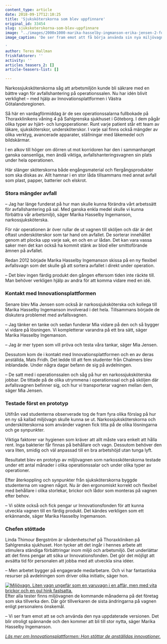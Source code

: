 ```yaml
---
content_type: article
date: 2018-09-17T12:10:25
title: 'Sjuksköterskorna som blev uppfinnare'
original_id: 33454
slug: sjukskoterskorna-som-blev-uppfinnare
image: "../images/2000x1000-marika-hasselby-ingmanson-erika-jensen-2-foto-amie-almstrom-vgr.jpg"
image_caption: 'De ser fram emot att få börja använda sin nya miljövagn. Marika Hasselby Ingemanson och Mia Jensen, operationssjuksköterskor på Sahlgrenska sjukhuset - här i färd med att förbereda läkemedelspumpar.

'
author: Teres Hallman
friskfaktorer: ''
activity: ''
articles_teasers_2: []
article-teasers-list: []

---
```


Narkossjuksköterskorna såg att arbetsmiljön kunde bli säkrare med en bättre vagn för avfallshantering på operationssalen. Nu har idén blivit verklighet – med hjälp av Innovationsplattformen i Västra Götalandsregionen.

Så här en vardagförmiddag är de sex operationssalarna fullbokade på Thoraxklinikens våning 4 på Sahlgrenska sjukhuset i Göteborg. I dem pågår olika typer av hjärt- och lungoperationer. Runt varje patient står ett team av läkare, sjuksköterskor, undersköterskor. I varje sal finns också mängder av olika verktyg, avancerade apparater, ställningar med läkemedel och bildskärmar.

I en alkov till höger om dörren ut mot korridoren har den i sammanhanget ganska oansenliga, men ändå viktiga, avfallshanteringsvagnen sin plats under hela operationen.

Här slänger sköterskorna både engångsmaterial och flergångsprodukter som ska diskas av. Allt hamnar i en stor låda tillsammans med annat avfall som plast, papper, batterier och elskrot.

### Stora mängder avfall

– Jag har länge funderat på hur man skulle kunna förändra vårt arbetssätt för avfallshantering på sal. Med ganska enkla medel skulle vi kunna förbättra vår arbetsmiljö, säger Marika Hasselby Ingemanson, narkossjuksköterska.

För när operationen är över rullar de ut vagnen till sköljen och där är det oftast undersköterskor som tar hand om avfallet. De sorterar innehållet genom att plocka upp varje sak, en och en ur lådan. Det kan vara vassa saker men det kan också ha kommit stänk av blod eller smittoförande ämnen på avfallet.

Redan 2012 började Marika Hasselby Ingemanson skissa på en ny flexibel avfallsvagn som det skulle gå att sortera avfallet i direkt under operation.

– Det blev ingen färdig produkt den gången eftersom tiden inte räckte till. Man behöver verkligen hjälp av andra för att komma vidare med en idé.

### Kontakt med Innovationsplattformen

Senare blev Mia Jensen som också är narkossjuksköterska och kollega till Marika Hasselby Ingemanson involverad i det hela. Tillsammans började de diskutera problemet med avfallsvagnen.

– Jag tänker en tanke och sedan funderar Mia vidare på den och så bygger vi vidare på lösningen. Vi kompletterar varandra på ett bra sätt, säger Marika Hasselby Ingemanson.

– Jag är mer typen som vill pröva och testa våra tankar, säger Mia Jensen.

Dessutom kom de i kontakt med Innovationsplattformen och en av deras anställda, Mats Fridh. Det ledde till att fem studenter från Chalmers blev inblandade. Under några dagar befann de sig på avdelningen.

– De satt med i operationssalen och såg på hur en narkossjuksköterska jobbar. De tittade på de olika utrymmena i operationssal och på sköljen där avfallsvagnen befinner sig, och hur vi transporterar vagnen mellan dem, säger Mia Jensen.

### Testade först en prototyp

Utifrån vad studenterna observerade tog de fram fyra olika förslag på hur en ny så kallad miljövagn skulle kunna se ut. Narkossjuksköterskorna och undersköterskorna som använder vagnen fick titta på de olika lösningarna och ge synpunkter.

Viktiga faktorer var hygienen som kräver att allt måste vara enkelt att hålla rent. Inga bakterier får finnas på behållare och vagn. Dessutom behöver den vara liten, smidig och väl anpassad till en bra arbetshöjd utan tunga lyft.

Resultatet blev en prototyp av miljövagnen som narkossköterskorna testade under ett antal månader i olika operationssalar och under olika typer av operationer.

Efter återkoppling och synpunkter från sjuksköterskorna byggde studenterna om vagnen något. Nu är den ergonomiskt korrekt och flexibel med behållare i olika storlekar, brickor och lådor som monteras på vagnen efter behov.

– Vi sökte också och fick pengar ur Innovationsfonden för att kunna utveckla vagnen till en färdig produkt. Det kändes verkligen som ett erkännande, säger Marika Hasselby Ingemanson.

### Chefen stöttade

Linda Thimour Bergström är vårdenhetschef på Thoraxkliniken på Sahlgrenska sjukhuset. Hon tycker att det ingår i hennes arbete att stimulera ständiga förbättringar inom miljö och arbetsmiljö. Det underlättar att det finns pengar att söka ur Innovationsfonden. Det gör det möjligt att avsätta tid för personalen att jobba med att utveckla sina idéer.

– Men arbetet bygger på engagerade medarbetare. Och vi har fantastiska resurser på avdelningen som driver olika initiativ, säger hon.

[![Miljövagn. Liten vagn ungefär som en varuvagn i en affär, men med vita brickor och en gul hink fastsatta.](https://www.suntarbetsliv.se/wp-content/uploads/2018/09/200x220-avfallsvagn-foto-mattias-blomqvist.jpg)](https://www.suntarbetsliv.se/wp-content/uploads/2018/09/200x220-avfallsvagn-foto-mattias-blomqvist.jpg)Efter alla tester finns miljövagnen de kommande månaderna på det företag som ska tillverka den. Där gör tillverkaren de sista ändringarna på vagnen enligt personalens önskemål.

– Vi ser fram emot att se och använda den nya uppdaterade versionen. Det blir otroligt spännande och den kommer att bli till stor nytta, säger Marika Hasselby Ingemanson.

[_Läs mer om Innovationsplattformen: Hon stöttar de anställdas innovationer._](https://www.suntarbetsliv.se/artiklar/fysisk-arbetsmiljo/hon-stottar-de-anstalldas-innovationer/)

